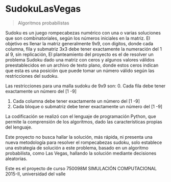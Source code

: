 # SudokuLasVegas
> Algoritmos probabilistas

Sudoku es un juego rompecabezas numérico con una o
varias soluciones que son combinatoriales, según los números
iniciales en la matriz. El objetivo es llenar la matriz
generalmente 9x9, con dígitos, donde cada columna, fila y
submatriz 3x3 debe tener exactamente la numeración del 1 al 9,
sin replicación, El planteamiento del proyecto es el de resolver
un problema Sudoku dado una matriz con ceros y algunos
valores válidos preestablecidos en un archivo de texto plano,
donde estos ceros indican que esta es una posición que puede
tomar un número válido según las restricciones del sudoku.

Las restricciones para una malla sudoku de 9x9 son:
0. Cada fila debe tener exactamente un número del [1 -9]
1. Cada columna debe tener exactamente un número del [1 -9]
2. Cada bloque o submatriz debe tener exactamente un número del [1 -9]

La codificación se realizó con el lenguaje de programación
Python, que permite la comprensión de los algoritmos, dado
las características propias del lenguaje.

Este proyecto no busca hallar la solución, más rápida, ni
presenta una nueva metodología para resolver el rompecabezas
sudoku, solo establece una estrategia de solución a este
problema, basado en un algoritmo probabilista, como Las
Vegas, hallando la solución mediante decisiones aleatorias.

Este es el proyecto de curso 750098M SIMULACIÓN COMPUTACIONAL 2015-II, universidad del valle
